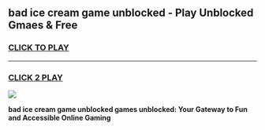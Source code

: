 
## bad ice cream game unblocked - Play Unblocked Gmaes & Free
<h3>
<a href="https://news.freeplayer.one?title=bad_ice_cream_game_unblocked&ref=16F">CLICK TO PLAY</a></h3>
<hr>

<h3>
<a href="https://news.freeplayer.one?title=bad_ice_cream_game_unblocked&ref=16F">CLICK 2 PLAY</a>
  
</h3>

<a href="https://news.freeplayer.one?title=bad_ice_cream_game_unblocked&ref=16F/"><img src="https://clearcache.store/games.png"></a>


**bad ice cream game unblocked games unblocked: Your Gateway to Fun and Accessible Online Gaming**
